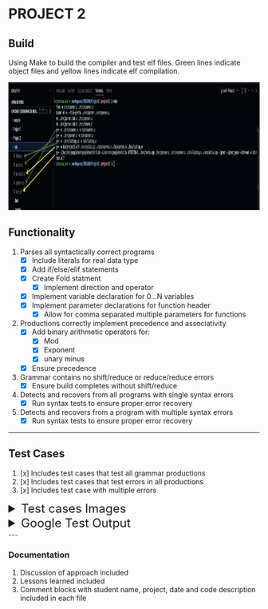 # PROJECT 2

## Build

Using Make to build the compiler and test elf files. Green lines indicate object files and yellow lines indicate elf compilation.

<img src="images/Build.png" height="256">


## Functionality
1. Parses all syntactically correct programs
   - [x] Include literals for real data type
   - [x] Add if/else/elif statements
   - [x] Create Fold statment
      - [x] Implement direction and operator
   - [x] Implement variable declaration for 0...N variables
   - [x] Implement parameter declarations for function header
      - [x] Allow for comma separated multiple parameters for functions
2. Productions correctly implement precedence and associativity
   - [x] Add binary arithmetic operators for:
      - [x] Mod
      - [x] Exponent
      - [x] unary minus
   - [x] Ensure precedence
3. Grammar contains no shift/reduce or reduce/reduce errors
   - [x] Ensure build completes without shift/reduce
4. Detects and recovers from all programs with single syntax errors
   - [x] Run syntax tests to ensure proper error recovery
5. Detects and recovers from a program with multiple syntax errors
   - [x] Run syntax tests to ensure proper error recovery

---

## Test Cases

1. [x] Includes test cases that test all grammar productions
2. [x] Includes test cases that test errors in all productions
3. [x] Includes test case with multiple errors

<details style="font-size: 1.5rem;">
<summary>Test cases Images</summary>

Test cases 1-5

<img src="images/Tests1-5.png" width="512">

Test cases 6-9

<img src="images/Tests6-9.png" width="512">

Test cases 10-13

<img src="images/Tests10-13.png" width="512">

Test cases 14 and Syntax cases 1 and 2

<img src="images/Test14_S1-2.png" width="512">

Syntax cases 3 and 4

<img src="images/Syntax3-4.png" width="512">

Syntax case 5

<img src="images/Syntax5.png" width="512">

</details>

<details style="font-size: 1.5rem;">
<summary>Google Test Output</summary>

<img src="images/GTest.png" width="512">

</details>
---

### Documentation

1. Discussion of approach included
2. Lessons learned included
3. Comment blocks with student name, project, date and code description included in each file
